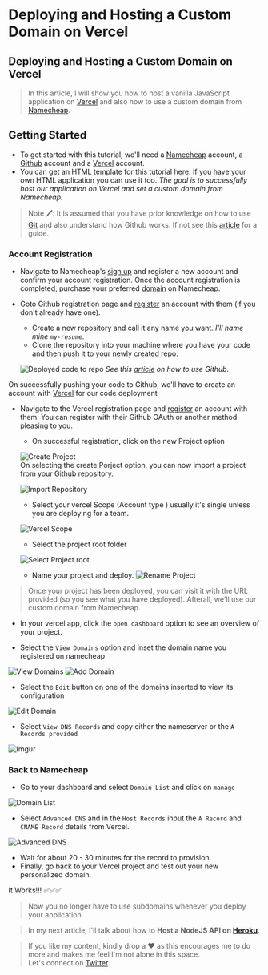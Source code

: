 # Deploying and Hosting a Custom Domain on Vercel

## Deploying and Hosting a Custom Domain on Vercel

>In this article, I will show you how to host a vanilla JavaScript application on [Vercel](https://vercel.com) and also how to use a custom domain from [Namecheap](https://namecheap.com).

## Getting Started
- To get started with this tutorial, we'll need a [Namecheap](https://www.namecheap.com/myaccount/signup/ "Namecheap's Signup Page") account, a [Github](https://github.com "Github's Homepage") account and a [Vercel](https://vercel.com "Visit Vercel's Homepage") account.
- You can get an HTML template for this tutorial [here](https://themes.3rdwavemedia.com/bootstrap-templates/free/  "Free Templates"). If you have your own HTML application you can use it too. _The goal is to successfully host our application on Vercel and set a custom domain from Namecheap._

> Note 🖊️: It is assumed that you have prior knowledge on how to use  [Git](https://git-scm.com/) and also understand how Github works. If not see this [article](https://product.hubspot.com/blog/git-and-github-tutorial-for-beginners) for a guide.

### Account Registration
- Navigate to Namecheap's [sign up](https://www.namecheap.com/myaccount/signup/ "Namecheap's Signup Page") and register a new account and confirm your account registration.
Once the account registration is completed, purchase your preferred [domain](https://www.namecheap.com/domains/) on Namecheap.

- Goto Github registration page and [register](https://github.com/signup "Github signup page") an account with them (if you don't already have one).
  - Create a new repository and call it any name you want. _I'll name mine `my-resume`._
  - Clone the repository into your machine where you have your code and then push it to your newly created repo.  
  
  ![Deployed code to repo](https://i.imgur.com/NXXwPv6.png "Deployed code to Github Repo" )
  _See this [article](https://guides.github.com/activities/hello-world/) on how to use Github._

On successfully pushing your code to Github, we'll have to create an account with [Vercel](https://vercel.com "Visit Vercel's Homepage") for our code deployment
- Navigate to the Vercel registration page and [register]() an account with them. You can register with their Github OAuth or another method pleasing to you.
  - On successful registration, click on the new Project option   
  
  ![Create Project](https://i.imgur.com/6AQqMm8.png "Create Project" )  
  On selecting the create Porject option, you can now import a project from your Github repository.  
  
  ![Import Repository](https://i.imgur.com/11x2blS.png?1 "Import Repository")
  
   - Select your vercel Scope (Account type ) usually it's single unless you are deploying for a team.
   
    ![Vercel Scope](https://i.imgur.com/r5VRaMR.png "Vercel Scope")
  - Select the project root folder
    
   ![Select Project root](https://i.imgur.com/keb5UL9.png "Select Project root") 
   
   - Name your project and deploy.
  ![Rename Project](https://i.imgur.com/4V1pTRy.png "Deploy Project" )

> Once your project has been deployed, you can visit it with the URL provided (so you see what you have deployed). Afterall, we'll use our custom domain from Namecheap.

- In your vercel app, click the `open dashboard` option to see an overview of your project.

- Select the `View Domains` option and inset the domain name you registered on namecheap

![View Domains](https://i.imgur.com/4L6qZOp.png "View Domains Option")
![Add Domain](https://i.imgur.com/9IWbx03.png "Add Domain")

- Select the `Edit` button on one of the domains inserted to view its configuration

![Edit Domain](https://i.imgur.com/NXFXZ1u.png "Edit Domain")

- Select `View DNS Records` and copy either the nameserver or the `A Records provided` 

![Imgur](https://i.imgur.com/Xl1pbne.png)

### Back to Namecheap

- Go to your dashboard and select `Domain List`  and click on `manage`

![Domain List](https://i.imgur.com/OBtXO5z.png "Select manage from domain")

- Select `Advanced DNS` and in the `Host Records` input the `A Record` and `CNAME Record` details from Vercel. 

![Advanced DNS](https://i.imgur.com/iKPQCF9.png "Advanced DNS")

- Wait for about 20 - 30 minutes for the record to provision.
- Finally, go back to your Vercel project and test out your new personalized domain.

It Works!!! ✅✅✅

> Now you no longer have to use subdomains whenever you deploy your application 

>In my next article, I'll talk about how to **Host a NodeJS API on [Heroku](https://heroku.com)**.


>If you like my content, kindly drop a ❤️ as this encourages me to do more and makes me feel I'm not alone in this space.  
 Let's connect on [Twitter](https://twitter.com/jobizil).


